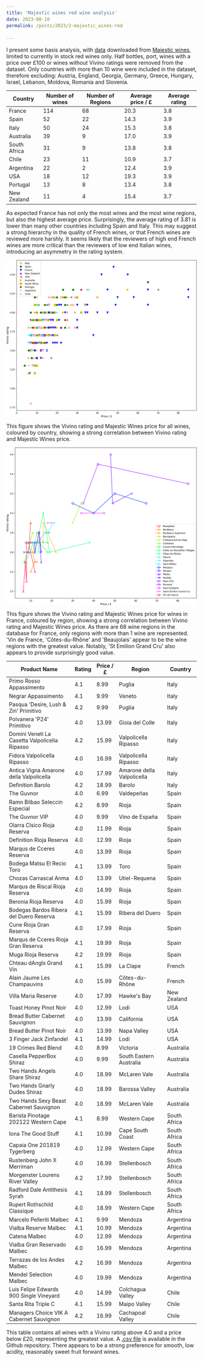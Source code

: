 ```yaml
---
title: 'Majestic wines red wine analysis'
date: 2023-08-10
permalink: /posts/2023/2-majestic_wines-red

---
```


I present some basis analysis, with [data](https://github.com/chrisahart/vivino-majestic/tree/main/analysis/data) downloaded from [Majestic wines](https://www.majestic.co.uk), limited to currently in stock red wines only. Half bottles, port, wines with a price over £100 or wines without Vivino ratings were removed from the dataset. Only countries with more than 10 wine were included in the dataset, therefore excluding: Austria, England, Georgia, Germany, Greece, Hungary, Israel, Lebanon, Moldova, Romania and Slovenia.

| Country      | Number of wines | Number of Regions | Average price / £ | Average rating |
| -----------      | ----------- | ----------- | -----------| ----------- |
| France      | 114       |  68       | 20.3       |3.8       |
| Spain      | 52       |  22       | 14.3       |3.9       |
| Italy      | 50       |  24       | 15.3       |3.8       |
| Australia      | 39       |  9       | 17.0       |3.9      |
| South Africa      | 31       |  9       | 13.8       |3.8      |
| Chile      | 23       |  11       | 10.9       |3.7       |
| Argentina      | 22       |  2       | 12.4       |3.9       |
| USA      | 18       |  12       | 19.3       |3.9       |
| Portugal      | 13       |  8       | 13.4       |3.8       |
| New Zealand      | 11       |  4       | 15.4       |3.7       |

As expected France has not only the most wines and the most wine regions, but also the highest average price. Surprisingly, the average rating of 3.81 is lower than many other countries including Spain and Italy. This may suggest a strong hierarchy in the quality of French wines, or that French wines are reviewed more harshly. It seems likely that the reviewers of high end French wines are more critical than the reviewers of low end Italian wines, introducing an asymmetry in the rating system.

<img src="https://github.com/chrisahart/vivino-majestic/blob/main/analysis/plots/wine_red/price_rating_all.png" style="display: block; margin: auto;" />

This figure shows the Vivino rating and Majestic Wines price for all wines, coloured by country, showing a strong correlation between Vivino rating and Majestic Wines price. 

<img src="https://github.com/chrisahart/vivino-majestic/blob/main/analysis/plots/wine_red/price_rating_france-multiple-regions-only.png" style="display: block; margin: auto;" />

This figure shows the Vivino rating and Majestic Wines price for wines in France, coloured by region, showing a strong correlation between Vivino rating and Majestic Wines price. As there are 68 wine regions in the database for France, only regions with more than 1 wine are represented. 'Vin de France, 'Côtes-du-Rhône' and 'Beaujolais' appear to be the wine regions with the greatest value. Notably, 'St Emilion Grand Cru' also appears to provide surprisingly good value.

| Product Name      | Rating | Price / £ | Region| Country|
|-----------|-----------|-----------|-----------|-----------|
Primo Rosso Appassimento |4.1|8.99|Puglia|Italy
Negrar Appassimento |4.1|9.99|Veneto|Italy
Pasqua 'Desire, Lush & Zin' Primitivo|4.2|9.99|Puglia|Italy
Polvanera 'P24' Primitivo |4.0|13.99|Gioia del Colle|Italy
Domini Veneti La Casetta Valpolicella Ripasso |4.2|15.99|Valpolicella Ripasso|Italy
Fidora Valpolicella Ripasso |4.0|16.99|Valpolicella Ripasso|Italy
Antica Vigna Amarone della Valpolicella|4.0|17.99|Amarone della Valpolicella|Italy
Definition Barolo |4.2|18.99|Barolo|Italy
The Guvnor |4.0|6.99|Valdepeñas|Spain
Ramn Bilbao Seleccin Especial |4.2|8.99|Rioja|Spain
The Guvnor VIP |4.0|9.99|Vino de España|Spain
Olarra Clsico Rioja Reserva |4.0|11.99|Rioja|Spain
Definition Rioja Reserva |4.0|12.99|Rioja|Spain
Marqus de Cceres  Reserva |4.0|13.99|Rioja|Spain
Bodega Matsu El Recio Toro|4.1|13.99|Toro|Spain
Chozas Carrascal Anma |4.0|13.99|Utiel-Requena|Spain
Marqus de Riscal Rioja Reserva|4.0|14.99|Rioja|Spain
Beronia Rioja Reserva|4.0|15.99|Rioja|Spain
Bodegas Bardos Ribera del Duero Reserva|4.1|15.99|Ribera del Duero|Spain
Cune Rioja Gran Reserva|4.0|17.99|Rioja|Spain
Marqus de Cceres Rioja Gran Reserva |4.1|19.99|Rioja|Spain
Muga Rioja Reserva |4.2|19.99|Rioja|Spain
Chteau dAngls Grand Vin |4.1|15.99|La Clape|French
Alain Jaume Les Champauvins |4.0|15.99|Côtes-du-Rhône|French
Villa Maria Reserve  |4.0|17.99|Hawke's Bay|New Zealand
Toast Honey Pinot Noir |4.0|12.99|Lodi|USA
Bread Butter Cabernet Sauvignon |4.0|13.99|California|USA
Bread Butter Pinot Noir |4.0|13.99|Napa Valley|USA
3 Finger Jack Zinfandel |4.1|14.99|Lodi|USA
19 Crimes Red Blend |4.0|8.99|Victoria|Australia
Casella PepperBox Shiraz |4.0|9.99|South Eastern Australia|Australia
Two Hands Angels Share Shiraz | 4.0|18.99|McLaren Vale|Australia
Two Hands Gnarly Dudes Shiraz |4.0|18.99|Barossa Valley|Australia
Two Hands Sexy Beast Cabernet Sauvignon |4.0|18.99|McLaren Vale|Australia
Barista Pinotage 202122 Western Cape|4.1|8.99|Western Cape|South Africa
Iona The Good Stuff |4.1|10.99|Cape South Coast|South Africa
Capaia One 201819 Tygerberg|4.0|12.99|Western Cape|South Africa
Rustenberg John X Merriman |4.0|16.99|Stellenbosch|South Africa
Morgenster Lourens River Valley |4.2|17.99|Stellenbosch|South Africa
Radford Dale Antithesis Syrah|4.1|18.99|Stellenbosch|South Africa
Rupert Rothschild Classique |4.0|18.99|Western Cape|South Africa
Marcelo Pelleriti Malbec |4.1|9.99|Mendoza|Argentina
Vialba Reserve Malbec |4.1|10.99|Mendoza|Argentina
Catena Malbec |4.0|12.99|Mendoza|Argentina
Vialba Gran Reservado Malbec |4.0|16.99|Mendoza|Argentina
Terrazas de los Andes Malbec |4.2|16.99|Mendoza|Argentina
Mendel Selection Malbec |4.0|19.99|Mendoza|Argentina
Luis Felipe Edwards 900 Single Vineyard |4.0|14.99|Colchagua Valley|Chile
Santa Rita Triple C |4.1|15.99|Maipo Valley|Chile
Managers Choice VIK A Cabernet Sauvignon |4.2|16.99|Cachapoal Valley|Chile

This table contains all wines with a Vivino rating above 4.0 and a price below £20, representing the greatest value. A [.csv file](https://github.com/chrisahart/vivino-majestic/blob/main/analysis/data/wine_red/wines_rating-above-4.0_price-below-20.csv) is available in the Github repository. There appears to be a strong preference for smooth, low acidity, reasonably sweet fruit forward wines.

